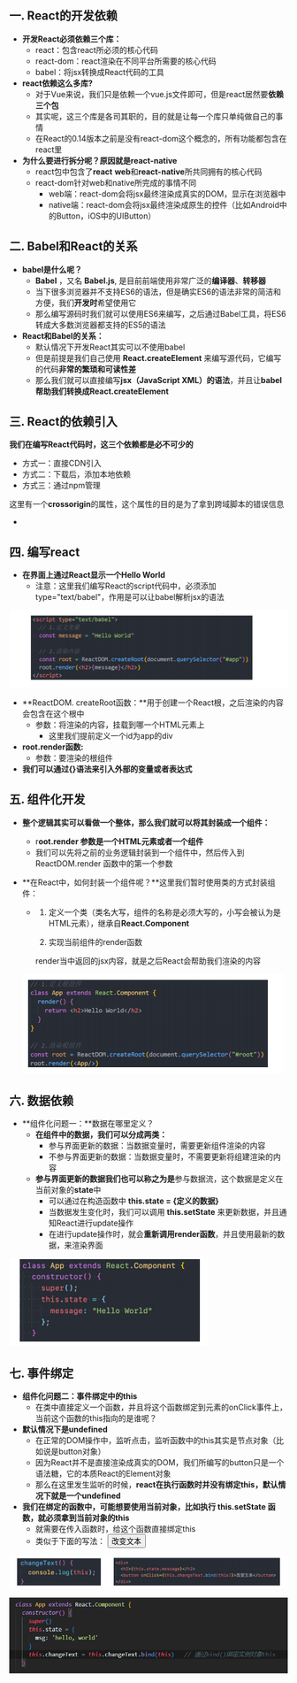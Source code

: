 ## 一. **React的开发依赖**

- **开发React必须依赖三个库：**
  - react：包含react所必须的核心代码
  - react-dom：react渲染在不同平台所需要的核心代码
  - babel：将jsx转换成React代码的工具
- **react依赖这么多库?**
  - 对于Vue来说，我们只是依赖一个vue.js文件即可，但是react居然要**依赖三个包**
  - 其实呢，这三个库是各司其职的，目的就是让每一个库只单纯做自己的事情
  - 在React的0.14版本之前是没有react-dom这个概念的，所有功能都包含在react里
- **为什么要进行拆分呢？原因就是react-native**
  - react包中包含了**react** **web**和**react-native**所共同拥有的核心代码
  - react-dom针对web和native所完成的事情不同
    - web端：react-dom会将jsx最终渲染成真实的DOM，显示在浏览器中
    - native端：react-dom会将jsx最终渲染成原生的控件（比如Android中的Button，iOS中的UIButton）

## 二. **Babel和React的关系**

- **babel是什么呢？**
  - **Babel** ，又名 **Babel.js**, 是目前前端使用非常广泛的**编译器**、**转移器**
  - 当下很多浏览器并不支持ES6的语法，但是确实ES6的语法非常的简洁和方便，我们**开发时**希望使用它
  - 那么编写源码时我们就可以使用ES6来编写，之后通过Babel工具，将ES6转成大多数浏览器都支持的ES5的语法
- **React和Babel的关系：**
  - 默认情况下开发React其实可以不使用babel
  - 但是前提是我们自己使用 **React.createElement** 来编写源代码，它编写的代码**非常的繁琐和可读性差**
  - 那么我们就可以直接编写**jsx（JavaScript XML）的语法**，并且让**babel帮助我们转换成React.createElement**

## 三. **React的依赖引入**

**我们在编写React代码时，这三个依赖都是必不可少的**

- 方式一：直接CDN引入
- 方式二：下载后，添加本地依赖
- 方式三：通过npm管理

这里有一个**crossorigin**的属性，这个属性的目的是为了拿到跨域脚本的错误信息

- <script src="https://unpkg.com/react@18/umd/react.development.js" crossorigin></script>

  <script src="https://unpkg.com/react-dom@18/umd/react-dom.development.js" crossorigin></script>

  <script src="https://unpkg.com/babel-standalone@6/babel.min.js"></script>

## 四. 编写react

- **在界面上通过React显示一个Hello World**
  - 注意：这里我们编写React的script代码中，必须添加 type="text/babel"，作用是可以让babel解析jsx的语法

![](../imgs/react/hello-world.png)

- **ReactDOM. createRoot函数：**用于创建一个React根，之后渲染的内容会包含在这个根中
  - 参数：将渲染的内容，挂载到哪一个HTML元素上
    - 这里我们提前定义一个id为app的div
- **root.render函数:**
  - 参数：要渲染的根组件
- **我们可以通过{}语法来引入外部的变量或者表达式**

## 五. **组件化开发**

- **整个逻辑其实可以看做一个整体，那么我们就可以将其封装成一个组件：**

  - r**oot.render 参数是一个HTML元素或者一个组件**
  - 我们可以先将之前的业务逻辑封装到一个组件中，然后传入到 ReactDOM.render 函数中的第一个参数

- **在React中，如何封装一个组件呢？**这里我们暂时使用类的方式封装组件：

  - 1. 定义一个类（类名大写，组件的名称是必须大写的，小写会被认为是HTML元素），继承自**React.Component**

    2.  实现当前组件的render函数

       render当中返回的jsx内容，就是之后React会帮助我们渲染的内容

  ![](../imgs/react/%E7%BB%84%E4%BB%B6%E5%8C%96%E5%BC%80%E5%8F%91.png)

## 六. **数据依赖**

- **组件化问题一：**数据在哪里定义？
  - **在组件中的数据，我们可以分成两类：**
    - 参与界面更新的数据：当数据变量时，需要更新组件渲染的内容
    - 不参与界面更新的数据：当数据变量时，不需要更新将组建渲染的内容
  - **参与界面更新的数据我们也可以称之为是**参与数据流，这个数据是定义在当前对象的**state**中
    - 可以通过在构造函数中 **this.state = {定义的数据}**
    - 当数据发生变化时，我们可以调用 **this.setState** 来更新数据，并且通知React进行update操作
    - 在进行update操作时，就会**重新调用render函数**，并且使用最新的数据，来渲染界面

![](../imgs/react/%E6%95%B0%E6%8D%AE%E4%BE%9D%E8%B5%96.png)

## 七. **事件绑定**

- **组件化问题二：事件绑定中的this**
  - 在类中直接定义一个函数，并且将这个函数绑定到元素的onClick事件上，当前这个函数的this指向的是谁呢？
- **默认情况下是undefined**
  - 在正常的DOM操作中，监听点击，监听函数中的this其实是节点对象（比如说是button对象）
  - 因为React并不是直接渲染成真实的DOM，我们所编写的button只是一个语法糖，它的本质React的Element对象
  - 那么在这里发生监听的时候，**react在执行函数时并没有绑定this，默认情况下就是一个undefined**
- **我们在绑定的函数中，可能想要使用当前对象，比如执行 this.setState 函数，就必须拿到当前对象的this**
  - 就需要在传入函数时，给这个函数直接绑定this
  - 类似于下面的写法： <button onClick={this.changeText.bind(this)}>改变文本</button>

![](../imgs/react/%E4%BA%8B%E4%BB%B6%E7%BB%91%E5%AE%9Athis(1).png)

![](../imgs/react/%E4%BA%8B%E4%BB%B6%E7%BB%91%E5%AE%9Athis(2).png)